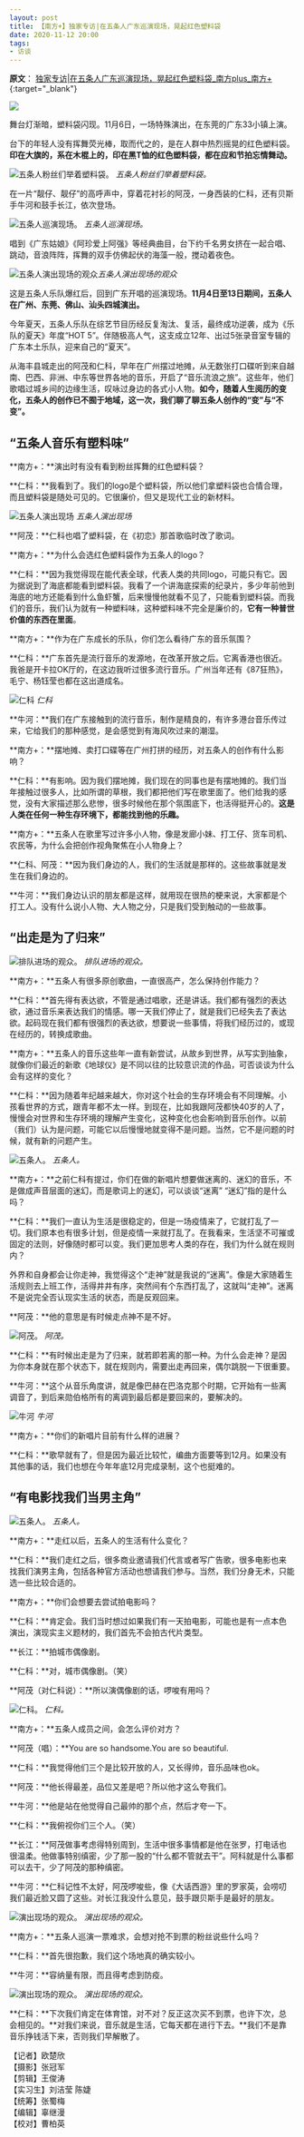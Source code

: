 ```yaml
---
layout: post
title: 【南方+】独家专访|在五条人广东巡演现场，晃起红色塑料袋
date: 2020-11-12 20:00
tags:
- 访谈
---
```


**原文**：
[独家专访|在五条人广东巡演现场，晃起红色塑料袋_南方plus_南方+](https://static.nfapp.southcn.com/content/202011/12/c4283639.html){:target="_blank"}

![](https://pic.nfapp.southcn.com/nfplus/ossfs/pic/xy/202011/12/abc4e6a9-e611-41c7-8e93-9725995c83e5.jpg)

舞台灯渐暗，塑料袋闪现。11月6日，一场特殊演出，在东莞的广东33小镇上演。

台下的年轻人没有挥舞荧光棒，取而代之的，是在人群中热烈摇晃的红色塑料袋。**印在大旗的，系在木棍上的，印在黑T恤的红色塑料袋，都在应和节拍忘情舞动。**

![五条人粉丝们举着塑料袋。](https://pic.nfapp.southcn.com/nfplus/ossfs/pic/xy/202011/12/26a6f163903f44deb0f003bfce0f0f8c.jpg?x-oss-process=style/w640 "五条人粉丝们举着塑料袋。")
*五条人粉丝们举着塑料袋。*

在一片“靓仔、靓仔”的高呼声中，穿着花衬衫的阿茂，一身西装的仁科，还有贝斯手牛河和鼓手长江，依次登场。

![五条人巡演现场。](https://pic.nfapp.southcn.com/nfplus/ossfs/pic/xy/202011/12/7d158d6828a041cc9ba30508ba8637c5.jpg?x-oss-process=style/w640 "五条人巡演现场。")
*五条人巡演现场。*

唱到《广东姑娘》《阿珍爱上阿强》等经典曲目，台下约千名男女挤在一起合唱、跳动，音浪阵阵，挥舞的双手仿佛起伏的海藻一般，搅动着夜色。

![](https://pic.nfapp.southcn.com/nfplus/ossfs/pic/xy/202011/12/86fffebbec7c4c7087d0007a4c4207f6.jpg?x-oss-process=style/w640 "五条人演出现场的观众")*五条人演出现场的观众*

这是五条人乐队爆红后，回到广东开唱的巡演现场。**11月4日至13日期间，五条人在广州、东莞、佛山、汕头四城演出。**

今年夏天，五条人乐队在综艺节目历经反复淘汰、复活，最终成功逆袭，成为《乐队的夏天》年度“HOT 5”。伴随极高人气，这支成立12年、出过5张录音室专辑的广东本土乐队，迎来自己的“夏天”。

从海丰县城走出的阿茂和仁科，早年在广州摆过地摊，从无数张打口碟听到来自越南、巴西、非洲、中东等世界各地的音乐，开启了“音乐流浪之旅”。这些年，他们歌唱过城乡间的边缘生活，叹咏过身边的各式小人物。**如今，随着人生阅历的变化，五条人的创作已不囿于地域，这一次，我们聊了聊五条人创作的“变”与“不变”。**

## “五条人音乐有塑料味”

**南方+：**演出时有没有看到粉丝挥舞的红色塑料袋？

**仁科：**我看到了。我们的logo是个塑料袋，所以他们拿塑料袋也合情合理，而且塑料袋是随处可见的。它很廉价，但又是现代工业的新材料。

![](https://pic.nfapp.southcn.com/nfplus/ossfs/pic/xy/202011/12/b4737be900d84774a45b22510889fb2b.jpg?x-oss-process=style/w640 "五条人演出现场")
*五条人演出现场*

**阿茂：**仁科也唱了塑料袋，在《初恋》那首歌临时改了歌词。

**南方+：**为什么会选红色塑料袋作为五条人的logo？

**仁科：**因为我觉得现在能代表全球，代表人类的共同logo，可能只有它。因为据说到了海底都能看到塑料袋。我看了一个讲海底探索的纪录片，多少年前他到海底的地方还能看到什么鱼虾蟹，后来慢慢他就看不见了，只能看到塑料袋。而我们的音乐，我们认为就有一种塑料味，这种塑料味不完全是廉价的，**它有一种普世价值的东西在里面**。

**南方+：**作为在广东成长的乐队，你们怎么看待广东的音乐氛围？

**仁科：**广东首先是流行音乐的发源地，在改革开放之后。它离香港也很近。我爸是开卡拉OK厅的，在这边我听过很多流行音乐。广州当年还有《87狂热》，毛宁、杨钰莹也都在这出道成名。

![](https://pic.nfapp.southcn.com/nfplus/ossfs/pic/xy/202011/12/14f72a7d934c41acace5631d00825dee.jpg?x-oss-process=style/w640 "仁科")
*仁科*

**牛河：**我们在广东接触到的流行音乐，制作是精良的，有许多港台音乐传过来，它给我们的那种感觉，是会感觉到有海风吹过来的潮湿。

**南方+：**摆地摊、卖打口碟等在广州打拼的经历，对五条人的创作有什么影响？

**仁科：**有影响。因为我们摆地摊，我们现在的同事也是有摆地摊的。我们当年接触过很多人，比如所谓的草根，我们都把他们写在歌里面了。他们给我的感觉，没有大家描述那么悲惨，很多时候他在那个氛围底下，也活得挺开心的。**这是人类在任何一种生存环境下，都能找到他的乐趣。**

**南方+：**五条人在歌里写过许多小人物，像是发廊小妹、打工仔、货车司机、农民等，为什么会把创作视角聚焦在小人物身上？

**仁科、阿茂：**因为我们身边的人，我们的生活就是那样的。这些故事就是发生在我们身边的。

**牛河：**我们身边认识的朋友都是这样，就用现在很热的梗来说，大家都是个打工人。没有什么说小人物、大人物之分，只是我们受到触动的一些故事。

## “出走是为了归来”

![排队进场的观众。](https://pic.nfapp.southcn.com/nfplus/ossfs/pic/xy/202011/12/b2dbbc41-30f9-47df-97c4-3715e53dcb1b.jpg?x-oss-process=style/w640 "排队进场的观众。")
*排队进场的观众。*

**南方+：**五条人有很多原创歌曲，一直很高产，怎么保持创作能力？

**仁科：**首先得有表达欲，不管是通过唱歌，还是讲话。我们都有强烈的表达欲，通过音乐来表达我们的情感。哪一天我们停止了，就是我们已经失去了表达欲。起码现在我们都有很强烈的表达欲，想要说一些事情，将我们经历过的，或现在经历的，转换成歌曲。

**南方+：**五条人的音乐这些年一直有新尝试，从故乡到世界，从写实到抽象，就像你们最近的新歌《地球仪》是不同以往的比较意识流的作品，可否谈谈为什么会有这样的变化？

**仁科：**因为随着年纪越来越大，你对这个社会的生存环境会有不同理解。小孩看世界的方式，跟青年都不太一样。到现在，比如我跟阿茂都快40岁的人了，慢慢会对世界和生存环境的理解产生变化，这种变化也会影响到音乐创作。以前（我们）认为是问题，可能它以后慢慢地就变得不是问题。当然，它不是问题的时候，就有新的问题产生。

![五条人。](https://pic.nfapp.southcn.com/nfplus/ossfs/pic/xy/202011/12/61ff959de5ba49fbab370071d736d78f.jpg?x-oss-process=style/w640 "五条人。")
*五条人。*

**南方+：**之前仁科有提过，你们在做的新唱片想要做迷离的、迷幻的音乐，不是做成声音层面的迷幻，而是歌词上的迷幻，可以谈谈“迷离” “迷幻”指的是什么吗？

**仁科：**我们一直认为生活是很稳定的，但是一场疫情来了，它就打乱了一切。我们原本也有很多计划，但是疫情一来就打乱了。在我看来，生活坚不可摧或固定的法则，好像随时都可以变。我们更加思考人类的存在，我们为什么就在规则内？

外界和自身都会让你走神，我觉得这个“走神”就是我说的“迷离”。像是大家随着生活规则去上班工作，活得井井有序，突然间有个东西打乱了，这就叫“走神”。迷离不是说完全否认现实生活的状态，而是反观回来。

**阿茂：**他的意思是有时候走点神不是不好。

![阿茂。](https://pic.nfapp.southcn.com/nfplus/ossfs/pic/xy/202011/12/0a547ccafc66426181d62d872aa835d3.jpg?x-oss-process=style/w640 "阿茂。")
*阿茂。*

**仁科：**有时候出走是为了归来，就若即若离的那一种。为什么会走神？是因为你本身就在那个状态下，就在规则内，需要出走再回来，偶尔跳脱一下很重要。

**牛河：**这个从音乐角度讲，就是像巴赫在巴洛克那个时期，它开始有一些离调音了，到后来勋伯格所有的离调到最后都是要回来的，要解决的。

![](https://pic.nfapp.southcn.com/nfplus/ossfs/pic/xy/202011/12/494a56e4854c4eb9a47a8b800ad21fb1.jpg?x-oss-process=style/w640 "牛河")
*牛河*

**南方+：**你们的新唱片目前有什么样的进展？

**仁科：**歌早就有了，但是因为最近比较忙，编曲方面要等到12月。如果没有其他事的话，我们也想在今年年底12月完成录制，这个也挺难的。

## “有电影找我们当男主角”

![五条人。](https://pic.nfapp.southcn.com/nfplus/ossfs/pic/xy/202011/12/1abe23afd8304f0483d9f86e6319a5d7.jpg?x-oss-process=style/w640 "五条人。")
*五条人。*

**南方+：**走红以后，五条人的生活有什么变化？

**仁科：**我们走红之后，很多商业邀请我们代言或者写广告歌，很多电影也来找我们演男主角，包括各种官方活动也想请我们参与。当然，我们分身无术，只能选一些比较合适的。

**南方+：**你们会想要去尝试拍电影吗？

**仁科：**肯定会。我们当时想过如果我们有一天拍电影，可能也是有一点本色演出，演现实主义题材的，我们首先不会拍古代片类型。

**长江：**拍城市偶像剧。

**仁科：**对，城市偶像剧。（笑）

**阿茂（对仁科说）：**所以演偶像剧的话，啰唆有用吗？

![仁科。](https://pic.nfapp.southcn.com/nfplus/ossfs/pic/xy/202011/12/fc6f0a18766643be95ba74e58fb32ddd.jpg?x-oss-process=style/w640 "仁科。")
*仁科。*

**南方+：**五条人成员之间，会怎么评价对方？

**阿茂（唱）：**You are so handsome.You are so beautiful.

**仁科：**我觉得他们三个是比较开放的人，又长得帅，音乐品味也ok。

**阿茂：**他长得最差，品位又差是吧？所以他才这么夸我们。

**牛河：**他是站在他觉得自己最帅的那个点，然后才夸一下。

**仁科：**我俯视你们三个人。（笑）

**长江：**阿茂做事考虑得特别周到，生活中很多事情都是他在张罗，打电话也很温柔。他做事特别缜密，少了那一股的“什么都不管就去干”。阿科就是什么事都可以去干，少了阿茂的那种缜密。

**牛河：**仁科记性不太好，阿茂啰唆些，像《大话西游》里的罗家英，会唠叨我们最近脸又圆了这些。对长江我没什么意见，鼓手跟贝斯手是最好的朋友。

![演出现场的观众。](https://pic.nfapp.southcn.com/nfplus/ossfs/pic/xy/202011/12/fc4c25ad997d4b9b88f0af7493c6f64b.jpg?x-oss-process=style/w640 "演出现场的观众。")
*演出现场的观众。*

**南方+：**五条人巡演一票难求，会想对抢不到票的粉丝说些什么吗？

**仁科：**首先很抱歉，我们这个场地真的确实较小。

**牛河：**容纳量有限，而且得考虑到防疫。

![演出现场的观众。](https://pic.nfapp.southcn.com/nfplus/ossfs/pic/xy/202011/12/95914d25b10548e7834644c45645bd4d.jpg?x-oss-process=style/w640 "演出现场的观众。")
*演出现场的观众。*

**仁科：**下次我们肯定在体育馆，对不对？反正这次买不到票，也许下次，总会相见的。**对我们来说，音乐就是生活，它每天都在进行下去。**我们不是靠音乐挣钱活下来，否则我们早解散了。

【记者】欧楚欣  
【摄影】张冠军  
【剪辑】王俊涛  
【实习生】刘洁莹 陈婕  
【统筹】张蜀梅  
【编辑】辜继漫  
【校对】曹柏英
